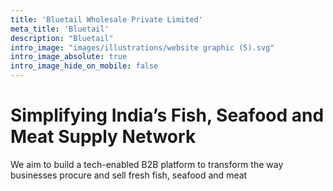 ```yaml
---
title: 'Bluetail Wholesale Private Limited'
meta_title: 'Bluetail'
description: "Bluetail"
intro_image: "images/illustrations/website graphic (5).svg"
intro_image_absolute: true
intro_image_hide_on_mobile: false
---
```


# Simplifying India’s Fish, Seafood and Meat Supply Network

We aim to build a tech-enabled B2B platform to transform the way businesses procure and sell fresh fish, seafood and meat
